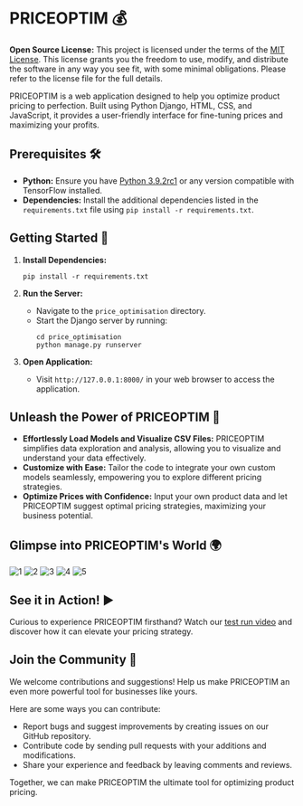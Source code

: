 # PRICEOPTIM 💰

**Open Source License:** This project is licensed under the terms of the [MIT License](https://opensource.org/licenses/MIT). This license grants you the freedom to use, modify, and distribute the software in any way you see fit, with some minimal obligations. Please refer to the license file for the full details.

PRICEOPTIM is a web application designed to help you optimize product pricing to perfection. Built using Python Django, HTML, CSS, and JavaScript, it provides a user-friendly interface for fine-tuning prices and maximizing your profits.

## Prerequisites 🛠️

- **Python:** Ensure you have [Python 3.9.2rc1](https://www.python.org/downloads/release/python-392rc1/) or any version compatible with TensorFlow installed.
- **Dependencies:** Install the additional dependencies listed in the `requirements.txt` file using `pip install -r requirements.txt`.

## Getting Started 🚀

1. **Install Dependencies:**
    ```
    pip install -r requirements.txt
    ```

2. **Run the Server:**

   - Navigate to the `price_optimisation` directory.
   - Start the Django server by running:
     ```
     cd price_optimisation
     python manage.py runserver
     ```

3. **Open Application:**

   - Visit `http://127.0.0.1:8000/` in your web browser to access the application.

## Unleash the Power of PRICEOPTIM 💪

- **Effortlessly Load Models and Visualize CSV Files:** PRICEOPTIM simplifies data exploration and analysis, allowing you to visualize and understand your data effectively.
- **Customize with Ease:** Tailor the code to integrate your own custom models seamlessly, empowering you to explore different pricing strategies.
- **Optimize Prices with Confidence:** Input your own product data and let PRICEOPTIM suggest optimal pricing strategies, maximizing your business potential.

## Glimpse into PRICEOPTIM's World 🌍

![1](https://i.postimg.cc/7GndJSz1/1.jpg) ![2](https://i.postimg.cc/NyTWY3fz/2.jpg) ![3](https://i.postimg.cc/bSYMxd07/3.jpg) ![4](https://i.postimg.cc/njJNL3Xc/4.jpg) ![5](https://i.postimg.cc/vDGpFSR0/5.jpg)

## See it in Action! ▶️

Curious to experience PRICEOPTIM firsthand? Watch our [test run video](https://youtu.be/BrKaOG4KR0M?si=Px6bqv4SUd5G4lC3) and discover how it can elevate your pricing strategy.

## Join the Community 🤝

We welcome contributions and suggestions! Help us make PRICEOPTIM an even more powerful tool for businesses like yours.

Here are some ways you can contribute:

- Report bugs and suggest improvements by creating issues on our GitHub repository.
- Contribute code by sending pull requests with your additions and modifications.
- Share your experience and feedback by leaving comments and reviews.

Together, we can make PRICEOPTIM the ultimate tool for optimizing product pricing.
